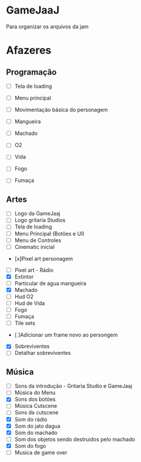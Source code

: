 # GameJaaJ
Para organizar os arquivos da jam


# Afazeres

## Programação
- [ ] Tela de loading
- [ ] Menu principal
- [ ] Movimentação básica do personagem
- [ ] Mangueira
- [ ] Machado
- [ ] O2
- [ ] Vida
- [ ] Fogo
- [ ] Fumaça


## Artes

- [ ] Logo da GameJaaj
- [ ] Logo gritaria Studios
- [ ] Tela de loading
- [ ] Menu Principal (Botões e UI)
- [ ] Menu de Controles 
- [ ] Cinematic inicial
- [x]Pixel art personagem
- [ ] Pixel art - Rádio
- [x] Extintor
- [ ] Particular de agua mangueira
- [x] Machado
- [ ] Hud O2
- [ ] Hud de Vida
- [ ] Fogo
- [ ] Fumaça
- [ ] Tile sets
- [ ]Adicionar um frame novo ao persongem
- [x] Sobreviventes 
- [ ] Detalhar sobreviventes

## Música


- [ ] Sons da introdução - Gritaria Studio e GameJaaj
- [ ] Música do Menu
- [x] Sons dos botões
- [ ] Música Cutscene
- [ ] Sons da cutscene
- [x] Som do rádio
- [x] Som do jato dagua
- [x] Som do machado
- [ ] Som dos objetos sendo destruidos pelo machado
- [x] Som do fogo
- [ ] Musica de game over
